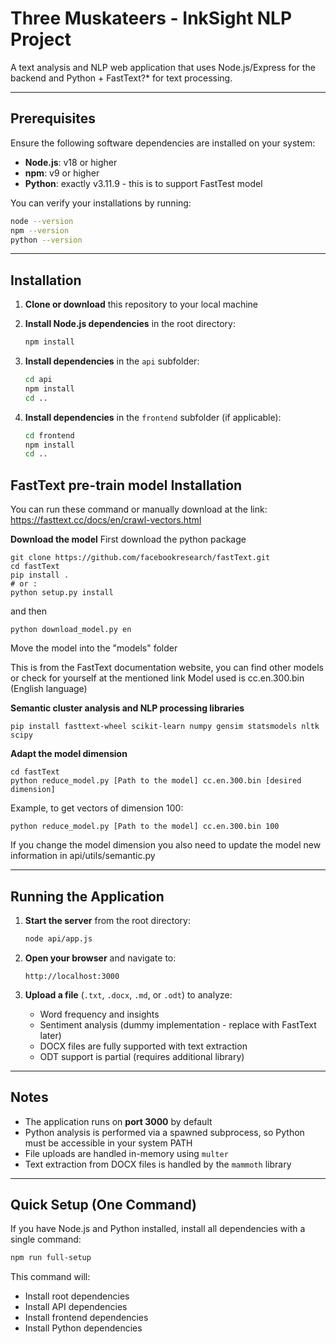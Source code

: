 # Three Muskateers - InkSight NLP Project

A text analysis and NLP web application that uses Node.js/Express for the backend and Python + FastText?* for text processing.

---

## Prerequisites

Ensure the following software dependencies are installed on your system:

- **Node.js**: v18 or higher
- **npm**: v9 or higher  
- **Python**: exactly v3.11.9 - this is to support FastTest model

You can verify your installations by running:
```bash
node --version
npm --version
python --version
```

---

## Installation

1. **Clone or download** this repository to your local machine

2. **Install Node.js dependencies** in the root directory:
   ```bash
   npm install
   ```

3. **Install dependencies** in the `api` subfolder:
   ```bash
   cd api
   npm install
   cd ..
   ```

4. **Install dependencies** in the `frontend` subfolder (if applicable):
   ```bash
   cd frontend
   npm install
   cd ..
   ```

## FastText pre-train model Installation 
   You can run these command or manually download at the link: https://fasttext.cc/docs/en/crawl-vectors.html

   **Download the model**
   First download the python package
   ```
   git clone https://github.com/facebookresearch/fastText.git
   cd fastText
   pip install .
   # or :
   python setup.py install
   ```
   and then
   ```
   python download_model.py en
   ```
   Move the model into the "models" folder

   This is from the FastText documentation website, you can find other models or check for yourself at the mentioned link
   Model used is cc.en.300.bin (English language)

   **Semantic cluster analysis and NLP processing libraries**
   ```
   pip install fasttext-wheel scikit-learn numpy gensim statsmodels nltk scipy
   ```
   **Adapt the model dimension**
   ```
   cd fastText
   python reduce_model.py [Path to the model] cc.en.300.bin [desired dimension]
   ```
   Example, to get vectors of dimension 100: 
   ```
   python reduce_model.py [Path to the model] cc.en.300.bin 100
   ```
   If you change the model dimension you also need to update the model new information in api/utils/semantic.py  

---

## Running the Application

1. **Start the server** from the root directory:
   ```bash
   node api/app.js
   ```

2. **Open your browser** and navigate to:
   ```
   http://localhost:3000
   ```

3. **Upload a file** (`.txt`, `.docx`, `.md`, or `.odt`) to analyze:
   - Word frequency and insights
   - Sentiment analysis (dummy implementation - replace with FastText later)
   - DOCX files are fully supported with text extraction
   - ODT support is partial (requires additional library)

---

## Notes

- The application runs on **port 3000** by default
- Python analysis is performed via a spawned subprocess, so Python must be accessible in your system PATH
- File uploads are handled in-memory using `multer`
- Text extraction from DOCX files is handled by the `mammoth` library

---

## Quick Setup (One Command)

If you have Node.js and Python installed, install all dependencies with a single command:

```bash
npm run full-setup
```

This command will:
- Install root dependencies
- Install API dependencies
- Install frontend dependencies
- Install Python dependencies

